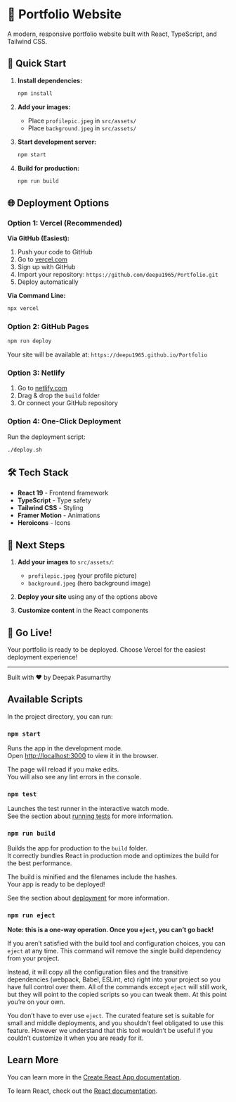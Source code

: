 # 🌟 Portfolio Website

A modern, responsive portfolio website built with React, TypeScript, and Tailwind CSS.

## 🚀 Quick Start

1. **Install dependencies:**
   ```bash
   npm install
   ```

2. **Add your images:**
   - Place `profilepic.jpeg` in `src/assets/`
   - Place `background.jpeg` in `src/assets/`

3. **Start development server:**
   ```bash
   npm start
   ```

4. **Build for production:**
   ```bash
   npm run build
   ```

## 🌐 Deployment Options

### Option 1: Vercel (Recommended)

**Via GitHub (Easiest):**
1. Push your code to GitHub
2. Go to [vercel.com](https://vercel.com)
3. Sign up with GitHub
4. Import your repository: `https://github.com/deepu1965/Portfolio.git`
5. Deploy automatically

**Via Command Line:**
```bash
npx vercel
```

### Option 2: GitHub Pages

```bash
npm run deploy
```

Your site will be available at: `https://deepu1965.github.io/Portfolio`

### Option 3: Netlify

1. Go to [netlify.com](https://netlify.com)
2. Drag & drop the `build` folder
3. Or connect your GitHub repository

### Option 4: One-Click Deployment

Run the deployment script:
```bash
./deploy.sh
```

## 🛠️ Tech Stack

- **React 19** - Frontend framework  
- **TypeScript** - Type safety
- **Tailwind CSS** - Styling
- **Framer Motion** - Animations
- **Heroicons** - Icons

## 📝 Next Steps

1. **Add your images** to `src/assets/`:
   - `profilepic.jpeg` (your profile picture)
   - `background.jpeg` (hero background image)

2. **Deploy your site** using any of the options above

3. **Customize content** in the React components

## 🎉 Go Live!

Your portfolio is ready to be deployed. Choose Vercel for the easiest deployment experience!

---

Built with ❤️ by Deepak Pasumarthy

## Available Scripts

In the project directory, you can run:

### `npm start`

Runs the app in the development mode.\
Open [http://localhost:3000](http://localhost:3000) to view it in the browser.

The page will reload if you make edits.\
You will also see any lint errors in the console.

### `npm test`

Launches the test runner in the interactive watch mode.\
See the section about [running tests](https://facebook.github.io/create-react-app/docs/running-tests) for more information.

### `npm run build`

Builds the app for production to the `build` folder.\
It correctly bundles React in production mode and optimizes the build for the best performance.

The build is minified and the filenames include the hashes.\
Your app is ready to be deployed!

See the section about [deployment](https://facebook.github.io/create-react-app/docs/deployment) for more information.

### `npm run eject`

**Note: this is a one-way operation. Once you `eject`, you can’t go back!**

If you aren’t satisfied with the build tool and configuration choices, you can `eject` at any time. This command will remove the single build dependency from your project.

Instead, it will copy all the configuration files and the transitive dependencies (webpack, Babel, ESLint, etc) right into your project so you have full control over them. All of the commands except `eject` will still work, but they will point to the copied scripts so you can tweak them. At this point you’re on your own.

You don’t have to ever use `eject`. The curated feature set is suitable for small and middle deployments, and you shouldn’t feel obligated to use this feature. However we understand that this tool wouldn’t be useful if you couldn’t customize it when you are ready for it.

## Learn More

You can learn more in the [Create React App documentation](https://facebook.github.io/create-react-app/docs/getting-started).

To learn React, check out the [React documentation](https://reactjs.org/).
